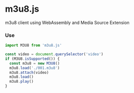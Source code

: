 # m3u8.js

m3u8 client using WebAssembly and Media Source Extension

### Use

```js
import M3U8 from 'm3u8.js'

const video = document.querySelector('video')
if (M3U8.isSupported()) {
  const m3u8 = new M3U8()
  m3u8.load('./001.m3u8')
  m3u8.attach(video)
  m3u8.load()
  m3u8.play()
}
```
